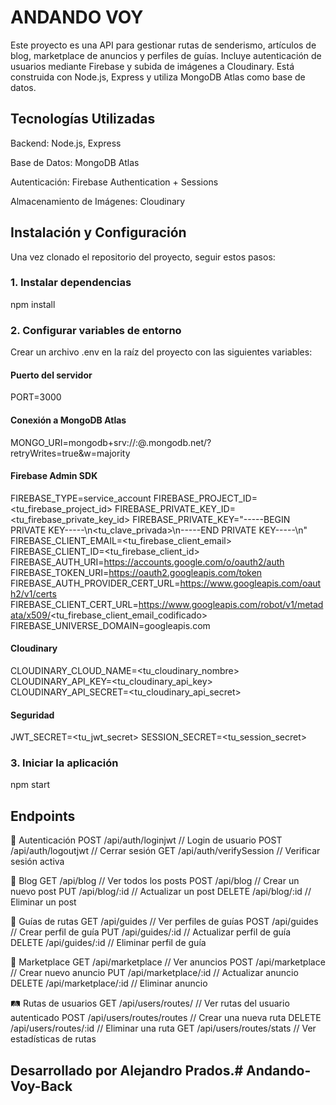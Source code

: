 # ANDANDO VOY

Este proyecto es una API para gestionar rutas de senderismo, artículos de blog, marketplace de anuncios y perfiles de guías.
Incluye autenticación de usuarios mediante Firebase y subida de imágenes a Cloudinary.
Está construida con Node.js, Express y utiliza MongoDB Atlas como base de datos.

## Tecnologías Utilizadas

Backend: Node.js, Express

Base de Datos: MongoDB Atlas

Autenticación: Firebase Authentication + Sessions

Almacenamiento de Imágenes: Cloudinary


## Instalación y Configuración

Una vez clonado el repositorio del proyecto, seguir estos pasos:

### 1. Instalar dependencias

npm install

### 2. Configurar variables de entorno
Crear un archivo .env en la raíz del proyecto con las siguientes variables:

#### Puerto del servidor
PORT=3000

#### Conexión a MongoDB Atlas
MONGO_URI=mongodb+srv://<usuario>:<password>@<cluster>.mongodb.net/<database>?retryWrites=true&w=majority

#### Firebase Admin SDK
FIREBASE_TYPE=service_account
FIREBASE_PROJECT_ID=<tu_firebase_project_id>
FIREBASE_PRIVATE_KEY_ID=<tu_firebase_private_key_id>
FIREBASE_PRIVATE_KEY="-----BEGIN PRIVATE KEY-----\n<tu_clave_privada>\n-----END PRIVATE KEY-----\n"
FIREBASE_CLIENT_EMAIL=<tu_firebase_client_email>
FIREBASE_CLIENT_ID=<tu_firebase_client_id>
FIREBASE_AUTH_URI=https://accounts.google.com/o/oauth2/auth
FIREBASE_TOKEN_URI=https://oauth2.googleapis.com/token
FIREBASE_AUTH_PROVIDER_CERT_URL=https://www.googleapis.com/oauth2/v1/certs
FIREBASE_CLIENT_CERT_URL=https://www.googleapis.com/robot/v1/metadata/x509/<tu_firebase_client_email_codificado>
FIREBASE_UNIVERSE_DOMAIN=googleapis.com

#### Cloudinary
CLOUDINARY_CLOUD_NAME=<tu_cloudinary_nombre>
CLOUDINARY_API_KEY=<tu_cloudinary_api_key>
CLOUDINARY_API_SECRET=<tu_cloudinary_api_secret>

#### Seguridad
JWT_SECRET=<tu_jwt_secret>
SESSION_SECRET=<tu_session_secret>


### 3. Iniciar la aplicación
npm start

## Endpoints

🔐 Autenticación
POST   /api/auth/loginjwt         // Login de usuario
POST   /api/auth/logoutjwt        // Cerrar sesión
GET    /api/auth/verifySession    // Verificar sesión activa

📖 Blog
GET    /api/blog                   // Ver todos los posts
POST   /api/blog                   // Crear un nuevo post
PUT    /api/blog/:id                // Actualizar un post
DELETE /api/blog/:id                // Eliminar un post

🧭 Guías de rutas
GET    /api/guides                 // Ver perfiles de guías
POST   /api/guides                 // Crear perfil de guía
PUT    /api/guides/:id             // Actualizar perfil de guía
DELETE /api/guides/:id             // Eliminar perfil de guía

🛒 Marketplace
GET    /api/marketplace            // Ver anuncios
POST   /api/marketplace            // Crear nuevo anuncio
PUT    /api/marketplace/:id        // Actualizar anuncio
DELETE /api/marketplace/:id        // Eliminar anuncio

🛤️ Rutas de usuarios
GET    /api/users/routes/          // Ver rutas del usuario autenticado
POST   /api/users/routes/routes    // Crear una nueva ruta
DELETE /api/users/routes/:id       // Eliminar una ruta
GET    /api/users/routes/stats     // Ver estadísticas de rutas


## Desarrollado por Alejandro Prados.#   A n d a n d o - V o y - B a c k  
 